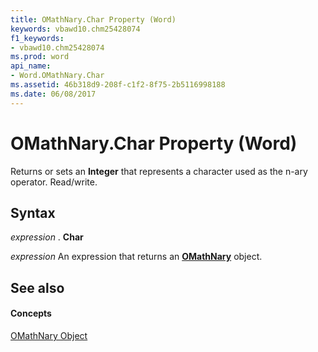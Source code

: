 ```yaml
---
title: OMathNary.Char Property (Word)
keywords: vbawd10.chm25428074
f1_keywords:
- vbawd10.chm25428074
ms.prod: word
api_name:
- Word.OMathNary.Char
ms.assetid: 46b318d9-208f-c1f2-8f75-2b5116998188
ms.date: 06/08/2017
---
```



# OMathNary.Char Property (Word)

Returns or sets an **Integer** that represents a character used as the n-ary operator. Read/write.


## Syntax

 _expression_ . **Char**

 _expression_ An expression that returns an **[OMathNary](omathnary-object-word.md)** object.


## See also


#### Concepts


[OMathNary Object](omathnary-object-word.md)

